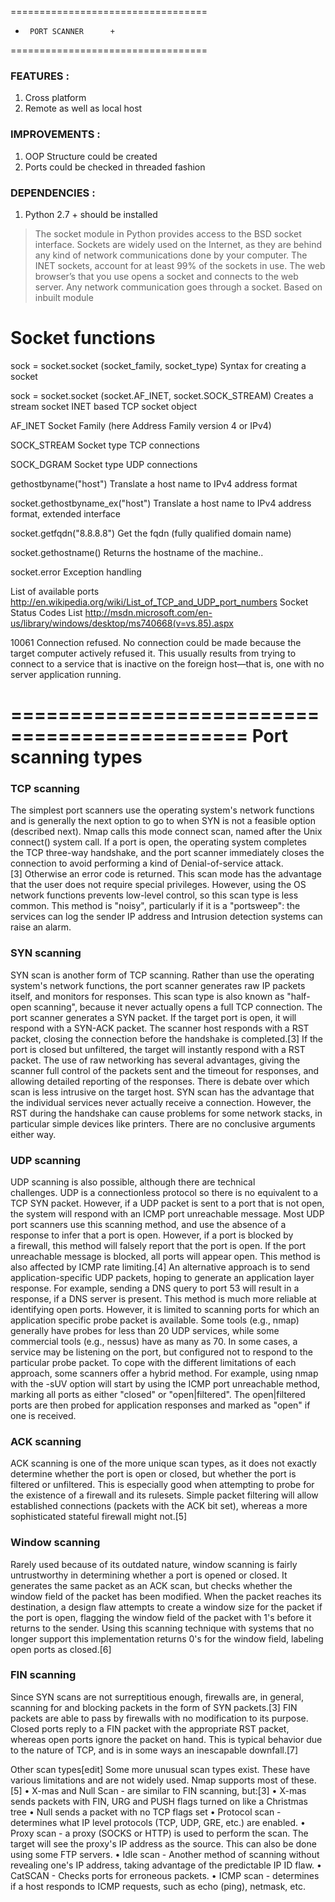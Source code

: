 ==================================
+	   PORT SCANNER 	 +
==================================

### FEATURES :
1. Cross platform
2. Remote as well as local host 

### IMPROVEMENTS :
1. OOP Structure could be created
2. Ports could be checked in threaded fashion

### DEPENDENCIES :
1. Python 2.7 + should be installed


> The socket module in Python provides access to the BSD socket interface. 
> Sockets are widely used on the Internet, as they are behind any kind of network communications done by your computer. 
> The INET sockets, account for at least 99% of the sockets in use. 
> The web browser’s that you use opens a socket and connects to the web server.
> Any network communication goes through a socket.
> Based on inbuilt module


Socket functions
=================================

sock = socket.socket (socket_family, socket_type)
	Syntax for creating a socket

sock = socket.socket (socket.AF_INET, socket.SOCK_STREAM)
	Creates a stream socket INET based TCP socket object

AF_INET
	Socket Family (here Address Family version 4 or IPv4)

SOCK_STREAM
	Socket type TCP connections

SOCK_DGRAM
	Socket type UDP connections

gethostbyname("host")
	Translate a host name to IPv4 address format

socket.gethostbyname_ex("host")
	Translate a host name to IPv4 address format, extended interface

socket.getfqdn("8.8.8.8")
	Get the fqdn (fully qualified domain name)

socket.gethostname()
	Returns the hostname of the machine..

socket.error
	Exception handling


List of available ports  http://en.wikipedia.org/wiki/List_of_TCP_and_UDP_port_numbers
Socket Status Codes List http://msdn.microsoft.com/en-us/library/windows/desktop/ms740668(v=vs.85).aspx

10061 Connection refused.
No connection could be made because the target computer actively refused it.
This usually results from trying to connect to a service that is inactive on the foreign host—that is, one with no server application running.

==============================================
Port scanning types
==============================================

### TCP scanning
The simplest port scanners use the operating system's network functions and is generally the next option to go to when SYN is not a feasible option (described next). Nmap calls this mode connect scan, named after the Unix connect() system call. If a port is open, the operating system completes the TCP three-way handshake, and the port scanner immediately closes the connection to avoid performing a kind of Denial-of-service attack.[3] Otherwise an error code is returned. This scan mode has the advantage that the user does not require special privileges. However, using the OS network functions prevents low-level control, so this scan type is less common. This method is "noisy", particularly if it is a "portsweep": the services can log the sender IP address and Intrusion detection systems can raise an alarm.

### SYN scanning
SYN scan is another form of TCP scanning. Rather than use the operating system's network functions, the port scanner generates raw IP packets itself, and monitors for responses. This scan type is also known as "half-open scanning", because it never actually opens a full TCP connection. The port scanner generates a SYN packet. If the target port is open, it will respond with a SYN-ACK packet. The scanner host responds with a RST packet, closing the connection before the handshake is completed.[3] If the port is closed but unfiltered, the target will instantly respond with a RST packet.
The use of raw networking has several advantages, giving the scanner full control of the packets sent and the timeout for responses, and allowing detailed reporting of the responses. There is debate over which scan is less intrusive on the target host. SYN scan has the advantage that the individual services never actually receive a connection. However, the RST during the handshake can cause problems for some network stacks, in particular simple devices like printers. There are no conclusive arguments either way.

### UDP scanning
UDP scanning is also possible, although there are technical challenges. UDP is a connectionless protocol so there is no equivalent to a TCP SYN packet. However, if a UDP packet is sent to a port that is not open, the system will respond with an ICMP port unreachable message. Most UDP port scanners use this scanning method, and use the absence of a response to infer that a port is open. However, if a port is blocked by a firewall, this method will falsely report that the port is open. If the port unreachable message is blocked, all ports will appear open. This method is also affected by ICMP rate limiting.[4]
An alternative approach is to send application-specific UDP packets, hoping to generate an application layer response. For example, sending a DNS query to port 53 will result in a response, if a DNS server is present. This method is much more reliable at identifying open ports. However, it is limited to scanning ports for which an application specific probe packet is available. Some tools (e.g., nmap) generally have probes for less than 20 UDP services, while some commercial tools (e.g., nessus) have as many as 70. In some cases, a service may be listening on the port, but configured not to respond to the particular probe packet.
To cope with the different limitations of each approach, some scanners offer a hybrid method. For example, using nmap with the -sUV option will start by using the ICMP port unreachable method, marking all ports as either "closed" or "open|filtered". The open|filtered ports are then probed for application responses and marked as "open" if one is received.

### ACK scanning
ACK scanning is one of the more unique scan types, as it does not exactly determine whether the port is open or closed, but whether the port is filtered or unfiltered. This is especially good when attempting to probe for the existence of a firewall and its rulesets. Simple packet filtering will allow established connections (packets with the ACK bit set), whereas a more sophisticated stateful firewall might not.[5]

### Window scanning
Rarely used because of its outdated nature, window scanning is fairly untrustworthy in determining whether a port is opened or closed. It generates the same packet as an ACK scan, but checks whether the window field of the packet has been modified. When the packet reaches its destination, a design flaw attempts to create a window size for the packet if the port is open, flagging the window field of the packet with 1's before it returns to the sender. Using this scanning technique with systems that no longer support this implementation returns 0's for the window field, labeling open ports as closed.[6]

### FIN scanning
Since SYN scans are not surreptitious enough, firewalls are, in general, scanning for and blocking packets in the form of SYN packets.[3] FIN packets are able to pass by firewalls with no modification to its purpose. Closed ports reply to a FIN packet with the appropriate RST packet, whereas open ports ignore the packet on hand. This is typical behavior due to the nature of TCP, and is in some ways an inescapable downfall.[7]

Other scan types[edit]
Some more unusual scan types exist. These have various limitations and are not widely used. Nmap supports most of these.[5]
• X-mas and Null Scan - are similar to FIN scanning, but:[3]
• X-mas sends packets with FIN, URG and PUSH flags turned on like a Christmas tree
• Null sends a packet with no TCP flags set
• Protocol scan - determines what IP level protocols (TCP, UDP, GRE, etc.) are enabled.
• Proxy scan - a proxy (SOCKS or HTTP) is used to perform the scan. The target will see the proxy's IP address as the source. This can also be done using some FTP servers.
• Idle scan - Another method of scanning without revealing one's IP address, taking advantage of the predictable IP ID flaw.
• CatSCAN - Checks ports for erroneous packets.
• ICMP scan - determines if a host responds to ICMP requests, such as echo (ping), netmask, etc.

